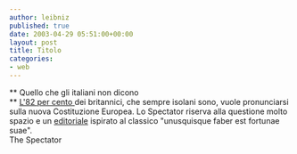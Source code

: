 ```yaml
---
author: leibniz
published: true
date: 2003-04-29 05:51:00+00:00
layout: post
title: Titolo
categories:
- web
---
```


   ** Quello che gli italiani non dicono   
**  [   L'82 per cento ](http://www.spectator.co.uk/article.php3?table=old&section=current&issue=2003-04-26&id=3028)dei britannici, che sempre isolani sono, vuole pronunciarsi sulla nuova Costituzione Europea. Lo Spectator riserva alla questione molto spazio e un  [   editoriale](http://www.spectator.co.uk/article.php3?table=old&section=current&issue=2003-04-26&id=3026) ispirato al classico   "unusquisque faber est fortunae suae".   
The Spectator
